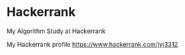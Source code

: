 # Hackerrank
My Algorithm Study at Hackerrank

My Hackerrank profile
https://www.hackerrank.com/jyj3312

